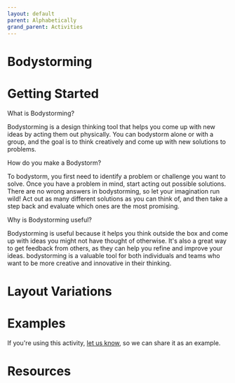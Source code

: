 ```yaml
---
layout: default
parent: Alphabetically
grand_parent: Activities
---
```

# Bodystorming

# Getting Started



What is Bodystorming?

Bodystorming is a design thinking tool that helps you come up with new ideas by acting them out physically. You can bodystorm alone or with a group, and the goal is to think creatively and come up with new solutions to problems.

How do you make a Bodystorm?

To bodystorm, you first need to identify a problem or challenge you want to solve. Once you have a problem in mind, start acting out possible solutions. There are no wrong answers in bodystorming, so let your imagination run wild! Act out as many different solutions as you can think of, and then take a step back and evaluate which ones are the most promising.

Why is Bodystorming useful?

Bodystorming is useful because it helps you think outside the box and come up with ideas you might not have thought of otherwise. It's also a great way to get feedback from others, as they can help you refine and improve your ideas. bodystorming is a valuable tool for both individuals and teams who want to be more creative and innovative in their thinking.

# Layout Variations

# Examples
If you're using this activity, [let us know](https://github.com/Standards-and-Practices/structured-rapid-development/issues/new?assignees=&labels=documentation&template=example-submission.md&title=Example+of+%5Byour+pattern+here%5D), so we can share it as an example.

# Resources